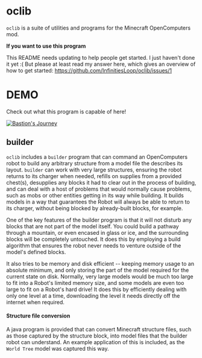 # oclib

`oclib` is a suite of utilities and programs for the Minecraft OpenComputers mod.

**If you want to use this program**

This README needs updating to help people get started. I just haven't done it yet :( But please at least read my answer here, which gives an overview of how to get started:
https://github.com/InfinitiesLoop/oclib/issues/1

# DEMO

Check out what this program is capable of here!

[![Bastion's Journey](https://img.youtube.com/vi/KV8C10vvvco/0.jpg)](https://www.youtube.com/watch?v=KV8C10vvvco)

## builder

`oclib` includes a `builder` program that can command an OpenComputers robot to build any arbitrary structure from a model file the describes its layout.
`builder` can work with very large structures, ensuring the robot returns to its charger when needed, refills on supplies from a provided chest(s), 
desupplies any blocks it had to clear out in the process of building, and can deal with a host of problems that would normally cause problems, such as 
mobs or other entities getting in its way while building. It builds models in a way that guarantees the Robot will always be able to return to its charger,
without being blocked by already-built blocks, for example.

One of the key features of the builder program is that it will not disturb any blocks that are
not part of the model itself. You could build a pathway through a mountain, or even encased in glass or ice, and the surrounding blocks will be completely
untouched. It does this by employing a build algorithm that ensures the robot never needs to venture outside of the model's defined blocks.

It also tries to be memory and disk efficient -- keeping memory usage to an absolute minimum, and only storing the part of the model required for the current
state on disk. Normally, very large models would be much too large to fit into a Robot's limited memory size, and some models are even too large to fit on a
Robot's hard drive! It does this by efficiently dealing with only one level at a time, downloading the level it needs directly off the internet when required.

#### Structure file conversion

A java program is provided that can convert Minecraft structure files, such as those captured by the structure block, into model files that the builder robot
can understand. An example application of this is included, as the `World Tree` model was captured this way.
